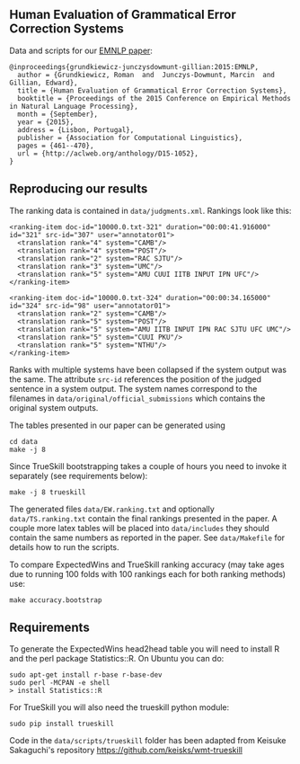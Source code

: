 Human Evaluation of Grammatical Error Correction Systems
---

Data and scripts for our 
[EMNLP paper](http://aclweb.org/anthology/D15-1052):

    @inproceedings{grundkiewicz-junczysdowmunt-gillian:2015:EMNLP,
      author = {Grundkiewicz, Roman  and  Junczys-Dowmunt, Marcin  and  Gillian, Edward},
      title = {Human Evaluation of Grammatical Error Correction Systems},
      booktitle = {Proceedings of the 2015 Conference on Empirical Methods in Natural Language Processing},
      month = {September},
      year = {2015},
      address = {Lisbon, Portugal},
      publisher = {Association for Computational Linguistics},
      pages = {461--470},
      url = {http://aclweb.org/anthology/D15-1052},
    }

Reproducing our results
---

The ranking data is contained in `data/judgments.xml`. Rankings look like this:

    <ranking-item doc-id="10000.0.txt-321" duration="00:00:41.916000" id="321" src-id="307" user="annotator01">
      <translation rank="4" system="CAMB"/>
      <translation rank="4" system="POST"/>
      <translation rank="2" system="RAC SJTU"/>
      <translation rank="3" system="UMC"/>
      <translation rank="5" system="AMU CUUI IITB INPUT IPN UFC"/>
    </ranking-item>
  
    <ranking-item doc-id="10000.0.txt-324" duration="00:00:34.165000" id="324" src-id="98" user="annotator01">
      <translation rank="2" system="CAMB"/>
      <translation rank="5" system="POST"/>
      <translation rank="5" system="AMU IITB INPUT IPN RAC SJTU UFC UMC"/>
      <translation rank="5" system="CUUI PKU"/>
      <translation rank="5" system="NTHU"/>
    </ranking-item>

Ranks with multiple systems have been collapsed if the system output was the same. The attribute `src-id` references the position of the judged sentence in a system output. The system names correspond to the filenames in `data/original/official_submissions` which contains the original system outputs.

The tables presented in our paper can be generated using

    cd data
    make -j 8

Since TrueSkill bootstrapping takes a couple of hours you need to invoke it separately (see requirements below):

    make -j 8 trueskill

The generated files `data/EW.ranking.txt` and optionally `data/TS.ranking.txt` contain the final rankings presented in the paper. A couple more latex tables will be placed into `data/includes` they should contain the same numbers as reported in the paper. See `data/Makefile` for details how to run the scripts.

To compare ExpectedWins and TrueSkill ranking accuracy (may take ages due to running 100 folds with 100 rankings each for both ranking methods) use:

    make accuracy.bootstrap

Requirements
---

To generate the ExpectedWins head2head table you will need to install R and the perl package Statistics::R. On Ubuntu you can do:

    sudo apt-get install r-base r-base-dev
    sudo perl -MCPAN -e shell
    > install Statistics::R

For TrueSkill you will also need the trueskill python module:

    sudo pip install trueskill

Code in the `data/scripts/trueskill` folder has been adapted from Keisuke Sakaguchi's repository https://github.com/keisks/wmt-trueskill
